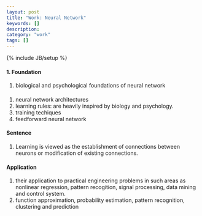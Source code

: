 ```yaml
---
layout: post
title: "Work: Neural Network"
keywords: []
description: 
category: "work"
tags: []
---
```

{% include JB/setup %}

#### 1. Foundation
1. biological and psychological foundations of neural network

####
1. neural network architectures
2. learning rules: are heavily inspired by biology and psychology.
3. training techiques
3. feedforward neural network

#### Sentence
1. Learning is viewed as the establishment of connections between neurons or modification of
   existing connections.

#### Application
1. their application to practical engineering problems in such areas as nonlinear regression,
   pattern recogition, signal processing, data mining and control system.
2. function approximation, probability estimation, pattern recognition, clustering and prediction
